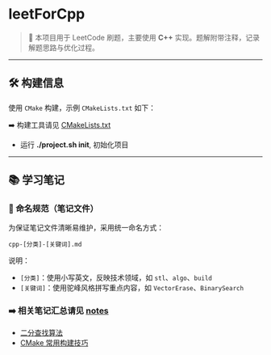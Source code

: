 # leetForCpp

> 📘 本项目用于 LeetCode 刷题，主要使用 **C++** 实现。题解附带注释，记录解题思路与优化过程。

---

## 🛠️ 构建信息

使用 `CMake` 构建，示例 `CMakeLists.txt` 如下：

➡️ 构建工具请见 [CMakeLists.txt](CMakeLists.txt)

- 运行 **./project.sh init**, 初始化项目

---

## 📚 学习笔记

### 📌 命名规范（笔记文件）

为保证笔记文件清晰易维护，采用统一命名方式：

```log
cpp-[分类]-[关键词].md
```

说明：

- `[分类]`：使用小写英文，反映技术领域，如 `stl`、`algo`、`build`
- `[关键词]`：使用驼峰风格拼写重点内容，如 `VectorErase`、`BinarySearch`

### ➡️ 相关笔记汇总请见 [notes](notes/)

- [二分查找算法](notes/algo/cpp-algo-BinarySearch.md)
- [CMake 常用构建技巧](notes/build/cpp-build-CmakeTips.md)
